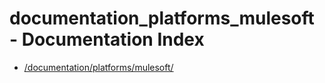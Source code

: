 # documentation_platforms_mulesoft - Documentation Index

- [/documentation/platforms/mulesoft/](./_documentation_platforms_mulesoft_.md)
